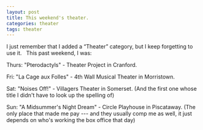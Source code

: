 ```yaml
---
layout: post
title: This weekend's theater.
categories: theater
tags: theater
---
```

<p>I just remember that I added a “Theater” category, but I keep forgetting to use it.   This past weekend, I was:</p>
<p>Thurs: "Pterodactyls" - Theater Project in Cranford.</p>
<p>Fri: "La Cage aux Folles" - 4th Wall Musical Theater in Morristown.</p>
<p>Sat: "Noises Off!" - Villagers Theater in Somerset. (And the first one whose title I didn't have to look up the spelling of)</p>
<p>Sun: "A Midsummer's Night Dream" - Circle Playhouse in Piscataway. (The only place that made me pay --- and they usually comp me as well, it just depends on who's working the box office that day)</p>
<p> </p>
<p> </p>
<p> </p>